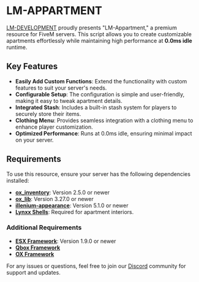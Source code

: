 # LM-APPARTMENT

[LM-DEVELOPMENT](https://discord.gg/RbSVrGBA9t) proudly presents "LM-Appartment," a premium resource for FiveM servers. This script allows you to create customizable apartments effortlessly while maintaining high performance at **0.0ms idle** runtime.

## Key Features

- **Easily Add Custom Functions**: Extend the functionality with custom features to suit your server's needs.
- **Configurable Setup**: The configuration is simple and user-friendly, making it easy to tweak apartment details.
- **Integrated Stash**: Includes a built-in stash system for players to securely store their items.
- **Clothing Menu**: Provides seamless integration with a clothing menu to enhance player customization.
- **Optimized Performance**: Runs at 0.0ms idle, ensuring minimal impact on your server.

## Requirements

To use this resource, ensure your server has the following dependencies installed:

- **[ox_inventory](https://github.com/overextended/ox_inventory)**: Version 2.5.0 or newer
- **[ox_lib](https://github.com/overextended/ox_lib)**: Version 3.27.0 or newer
- **[illenium-appearance](https://github.com/iLLeniumStudios/illenium-appearance)**: Version 5.1.0 or newer
- **[Lynxx Shells](https://github.com/Lynxist/lynx_shells)**: Required for apartment interiors.

### Additional Requirements
- **[ESX Framework](https://github.com/esx-framework/esx_core/tree/main/%5Bcore%5D/es_extended)**: Version 1.9.0 or newer
- **[Qbox Framework](https://github.com/Qbox-project/qbx_core)**
- **[OX Framework](https://github.com/overextended/ox_core)**

For any issues or questions, feel free to join our [Discord](https://discord.gg/RbSVrGBA9t) community for support and updates.